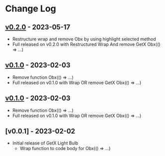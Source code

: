 # Change Log

## [v0.2.0](https://github.com/haolun1996/GetX-Light-Bulb/releases/tag/0.2.0) - 2023-05-17
- Restructure wrap and remove Obx by using highlight selected method
- Full released on v0.2.0 with Restructured Wrap And remove GetX Obx(() => ...)

## [v0.1.0](https://github.com/haolun1996/GetX-Light-Bulb/releases/tag/0.1.0) - 2023-02-03
- Remove function Obx(() => ...)
- Full released on v0.1.0 with Wrap OR remove GetX Obx(() => ...)

## [v0.1.0](https://github.com/haolun1996/GetX-Light-Bulb/releases/tag/0.1.0) - 2023-02-03
- Remove function Obx(() => ...)
- Full released on v0.1.0 with Wrap OR remove GetX Obx(() => ...)

## [v0.0.1] - 2023-02-02
- Initial release of GetX Light Bulb 
  - Wrap function to code body for Obx(() => ...)
